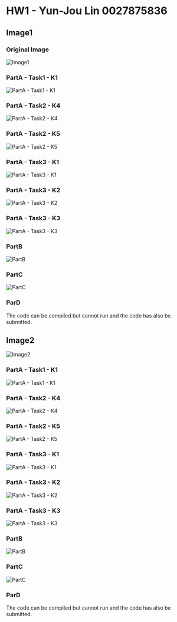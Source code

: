 # **HW1 - Yun-Jou Lin 0027875836**

## Image1 

### Original Image
![Image1](https://github.com/Roselin/DeepLearning/blob/master/img1/Image1.jpg)

### PartA - Task1 - K1
![PartA - Task1 - K1](https://github.com/Roselin/DeepLearning/blob/master/img1/Task1_k1.jpg)

### PartA - Task2 - K4
![PartA - Task2 - K4](https://github.com/Roselin/DeepLearning/blob/master/img1/Task1_k1.jpg)

### PartA - Task2 - K5
![PartA - Task2 - K5](https://github.com/Roselin/DeepLearning/blob/master/img1/Task2_k5.jpg)

### PartA - Task3 - K1
![PartA - Task3 - K1](https://github.com/Roselin/DeepLearning/blob/master/img1/Task3_k1.jpg)

### PartA - Task3 - K2
![PartA - Task3 - K2](https://github.com/Roselin/DeepLearning/blob/master/img1/Task3_k2.jpg)

### PartA - Task3 - K3
![PartA - Task3 - K3](https://github.com/Roselin/DeepLearning/blob/master/img1/Task3_k3.jpg)

### PartB 
![PartB](https://github.com/Roselin/DeepLearning/blob/master/img1/figure_1_PartB.png)

### PartC
![PartC](https://github.com/Roselin/DeepLearning/blob/master/img1/figure_PartC_1.png)

### ParD
The code can be compiled but cannot run and the code has also be submitted.

## Image2
![Image2](https://github.com/Roselin/DeepLearning/blob/master/img2/Image2.jpg)

### PartA - Task1 - K1
![PartA - Task1 - K1](https://github.com/Roselin/DeepLearning/blob/master/img2/Task1_k1.jpg)

### PartA - Task2 - K4
![PartA - Task2 - K4](https://github.com/Roselin/DeepLearning/blob/master/img2/Task2_k4.jpg)

### PartA - Task2 - K5
![PartA - Task2 - K5](https://github.com/Roselin/DeepLearning/blob/master/img2/Task2_k5.jpg)

### PartA - Task3 - K1
![PartA - Task3 - K1](https://github.com/Roselin/DeepLearning/blob/master/img2/Task3_k1.jpg)

### PartA - Task3 - K2
![PartA - Task3 - K2](https://github.com/Roselin/DeepLearning/blob/master/img2/Task3_k2.jpg)

### PartA - Task3 - K3
![PartA - Task3 - K3](https://github.com/Roselin/DeepLearning/blob/master/img2/Task3_k3.jpg)

### PartB 
![PartB](https://github.com/Roselin/DeepLearning/blob/master/img2/figure_PartB_2.png)

### PartC
![PartC](https://github.com/Roselin/DeepLearning/blob/master/img2/figure_PartC_2.png)

### ParD
The code can be compiled but cannot run and the code has also be submitted.



